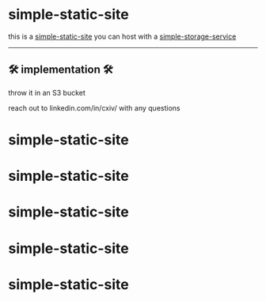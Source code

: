 # simple-static-site
this is a [simple-static-site](https://diopsi.de/) you can host with a [simple-storage-service](https://aws.amazon.com/s3/)

***


## 🛠️ implementation 🛠️

throw it in an S3 bucket

reach out to linkedin.com/in/cxiv/ with any questions

# simple-static-site
# simple-static-site
# simple-static-site
# simple-static-site
# simple-static-site
